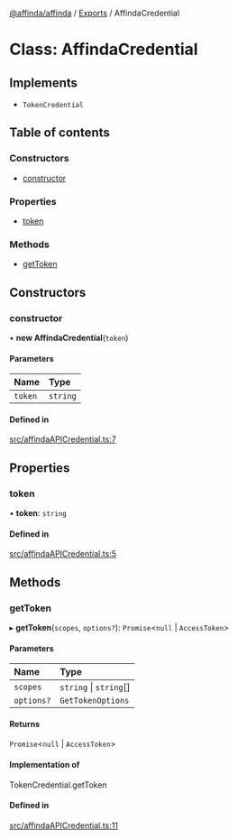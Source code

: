 [@affinda/affinda](../README.md) / [Exports](../modules.md) / AffindaCredential

# Class: AffindaCredential

## Implements

- `TokenCredential`

## Table of contents

### Constructors

- [constructor](AffindaCredential.md#constructor)

### Properties

- [token](AffindaCredential.md#token)

### Methods

- [getToken](AffindaCredential.md#gettoken)

## Constructors

### constructor

• **new AffindaCredential**(`token`)

#### Parameters

| Name | Type |
| :------ | :------ |
| `token` | `string` |

#### Defined in

[src/affindaAPICredential.ts:7](https://github.com/affinda/affinda-typescript/blob/12596da/src/affindaAPICredential.ts#L7)

## Properties

### token

• **token**: `string`

#### Defined in

[src/affindaAPICredential.ts:5](https://github.com/affinda/affinda-typescript/blob/12596da/src/affindaAPICredential.ts#L5)

## Methods

### getToken

▸ **getToken**(`scopes`, `options?`): `Promise`<``null`` \| `AccessToken`\>

#### Parameters

| Name | Type |
| :------ | :------ |
| `scopes` | `string` \| `string`[] |
| `options?` | `GetTokenOptions` |

#### Returns

`Promise`<``null`` \| `AccessToken`\>

#### Implementation of

TokenCredential.getToken

#### Defined in

[src/affindaAPICredential.ts:11](https://github.com/affinda/affinda-typescript/blob/12596da/src/affindaAPICredential.ts#L11)
